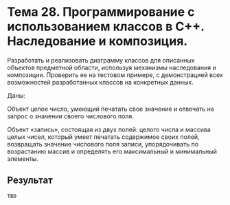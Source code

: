 # Тема 28. Программирование с использованием классов в С++. Наследование и композиция.

Разработать и реализовать диаграмму классов для описанных объектов предметной области, используя механизмы наследования и композиции. Проверить ее на тестовом примере, с демонстрацией всех возможностей разработанных классов на конкретных данных.

Даны:

Объект целое число, умеющий печатать свое значение и отвечать на запрос о значении своего числового поля.

Объект «запись», состоящая из двух полей: целого числа и массива целых чисел, который умеет печатать содержимое своих полей, возвращать значение числового поля записи, упорядочивать по возрастанию массив и определять его максимальный и минимальный элементы.

## Результат

```
TBD
```
